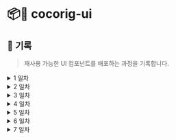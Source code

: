 # 📦🎨 cocorig-ui

## 📓 기록

> 재사용 가능한 UI 컴포넌트를 배포하는 과정을 기록합니다.

<details><summary>
1 일차
</summary>

### setting , npm 배포 테스트

</details>

<details><summary>
2 일차
</summary>

### 역할에 맞는 color 색상 지정

- const 단언으로 상수 관리

  Color객체를 정의할 때 TypeScript의 as const를 사용하여 모든 필드를 리터럴 타입으로 선언하면, 읽기 전용으로 타입이 추론되어 지정된 값 외의 값을 할당할 수 없다. 따라서 의도하지 않은 값 변경을 방지할 수 있다.

</details>

<details><summary>
3 일차
</summary>

### spacing 스타일

 <br>
  spacing은 @emotion의 SerializedStyles를 return 하는 함수로 아래 코드와 같이 사용할 수 있지만 Emotion css props 에러가 발생했다. 이 에러는 Emotion의 css 함수를 사용하여 생성된 스타일 객체를 문자열로 변환하려고 시도했기 때문에 발생한 현상이다.

```tsx
<button css={[spacing.mx(3), spacing.my(4)]}>버튼</button>
```

- 에러 메세지

> You have tried to stringify object returned from `css` function. It isn't supposed to be used directly (e.g. as value of the `className` prop), but rather handed to emotion so it can handle it (e.g. as value of `css` prop).,You have tried to stringify object returned from `css` function. It isn't supposed to be used directly (e.g. as value of the `className` prop), but rather handed to emotion so it can handle it (e.g. as value of `css` prop).

```tsx
<button css={spacing.my(4)}>버튼</button>
```

- 에러 메세지

> css="You have tried to stringify object returned from `css` function. It isn't supposed to be used directly (e.g. as value of the `className` prop), but rather handed to emotion so it can handle it (e.g. as value of `css` prop)."

따라서 각 페이지마다 `/** @jsxImportSource @emotion/react */` 주석을 달아주는 방법이 있고, `craco 설치` 및 설정해 주는 방법이 있는데 아래와 같이 `styled 컴포넌트`를 생성해서 적용하는 방법도 있다.

```tsx
import { spacing } from "./spacing";
import styled from "@emotion/styled";

const Button = styled.button`
  ${[spacing.mx(2), spacing.my(6)]}
`;
const Box = styled.div`
  ${spacing.m(2)}
`;
export const Test = () => {
  return (
    <>
      <Button>button</Button>
      <Box>box</Box>
    </>
  );
```

</details>

<details><summary>
4 일차
</summary>

### typography 컴포넌트

</details>

<details><summary>
5 일차
</summary>

### spacing 스타일

</details>

<details><summary>
6 일차
</summary>

### button 컴포넌트

</details>

<details><summary>
7 일차
</summary>

### input 컴포넌트

input 컴포넌트를 구현하던 중 버튼 컴포넌트처럼 사이즈를 prop으로 받아와서 스타일을 동적으로 변경하는 게 좋을 거 같다 생각해서 ` width: 100%, height: auto`로 하고 padding 값으로만 사이즈를 조절하게 끔 구현하였다.

처음엔 아래와 같이 icon이 있는 input과 없는 Input의 padding-left, padding-right을 다르게 줘야 하게 때문에 hasIcon, default로 나누고, 해당하는 size 값을 반환해 스타일을 지정해 줬었다. 사이즈는 받아서 스타일을 주는 게 좋을지, height 값을 prop으로 받아서 스타일을 유동적으로 변경하는 게 좋을지 고민이다. height으로 높이만 지정하고, padding은 비례하게 하면 될까? <br>

일단 size에 따라 다르게 height와 padding이 지정되도록 해서 아이콘 유무에 따라 padding 값을 더 주는 식으로 코드를 변경했다. 똑같은 비율로 변경하려고 하다가 하드 코딩한 거 같다..🥲

주요 코드만 보면 다음과 같다.

```tsx
///...
const SIZE_SET: {
  [key in Size]: {
    paddingLeft: string | SpacingStyles;
    paddingRight: string | SpacingStyles;
  };
} = {
  sm: {
    paddingLeft: spacing.pl(3),
    paddingRight: spacing.pr(3),
  },
  md: {
    paddingLeft: spacing.pl(4),
    paddingRight: spacing.pr(4),
  },
  lg: {
    paddingLeft: spacing.pl(6),
    paddingRight: spacing.pr(6),
  },
} as const;

const HEIGHT_SIZE_SET: { [key in Size]: string } = {
  sm: '2rem',
  md: '3rem',
  lg: '4rem',
} as const;

const FONT_SIZE_SET: { [key in Size]: string } = {
  sm: '.875rem',
  md: '1rem',
  lg: '1.125rem',
} as const;
///...

const Input = (
  {
    type = 'text',
    leftIcon,
    rightIcon,
    variant,
    helperText,
    inputSize = 'md',
    radius = 'default',
    iconSize,
    ...props
  }: InputProps,
  ref: ForwardedRef<HTMLInputElement>,
) => {
  const borderColor = getColorStyle(variant);
  const helperTextColor = getColorStyle(variant);
  const hasLeftIcon = !!leftIcon;
  const hasRightIcon = !!rightIcon;
  const sizeStyle = SIZE_SET[inputSize];
  let paddingLeft = sizeStyle.paddingLeft;
  let paddingRight = sizeStyle.paddingRight;

  if (hasLeftIcon) {
    paddingLeft = css`
      padding-left: calc(32px + ${iconSize ? `${iconSize}px` : '30px'});
    `;
  }

  if (hasRightIcon) {
    paddingRight = css`
      padding-right: calc(32px + ${iconSize ? `${iconSize}px` : '30px'});
    `;
  }

  return (
    <Wrapper>
      <div style={{ position: 'relative', display: 'flex', width: '100%' }}>
        {leftIcon && (
          <IconBox className="leftIcon" iconSize={iconSize}>
            {leftIcon}
          </IconBox>
        )}
        <BaseInput
          type={type}
          ref={ref}
          borderColor={borderColor}
          radius={radius}
          textSize={inputSize}
          heightSize={HEIGHT_SIZE_SET[inputSize]}
          paddingLeft={paddingLeft}
          paddingRight={paddingRight}
          {...props}
        />
        {rightIcon && (
          <IconBox className="rightIcon" iconSize={iconSize}>
            {rightIcon}
          </IconBox>
        )}
      </div>
      {helperText && (
        <HelperText
          color={helperTextColor}
          textSize={inputSize}
          heightSize={HEIGHT_SIZE_SET[inputSize]}
        >
          {helperText}
        </HelperText>
      )}
    </Wrapper>
  );
};

//...

const BaseInput = styled.input<{
  borderColor: string;
  radius: ComponentBorderKey;
  textSize: Size;
  heightSize: string;
  paddingLeft: string | SpacingStyles;
  paddingRight: string | SpacingStyles;
}>`
  height: ${({ heightSize }) => heightSize};
  font-size: ${({ textSize }) => FONT_SIZE_SET[textSize]};
  ${({ paddingLeft }) => paddingLeft};
  ${({ paddingRight }) => paddingRight};
`;

export default forwardRef(Input);
```

</details>
